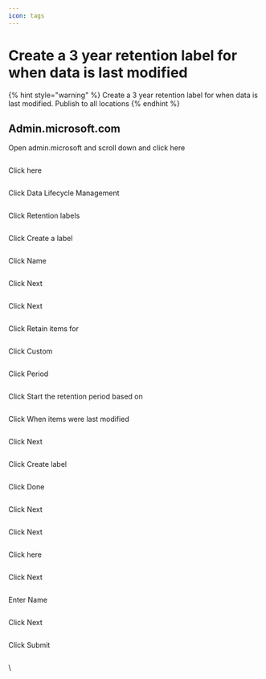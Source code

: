 ```yaml
---
icon: tags
---
```


# Create a 3 year retention label for when data is last modified

{% hint style="warning" %}
Create a 3 year retention label for when data is last modified. Publish to all locations
{% endhint %}

## Admin.microsoft.com

Open admin.microsoft and scroll down and click here

<figure><img src="../../.gitbook/assets/image.png" alt=""><figcaption></figcaption></figure>

Click here

<figure><img src="../../.gitbook/assets/image (1).png" alt=""><figcaption></figcaption></figure>

Click Data Lifecycle Management

<figure><img src="../../.gitbook/assets/image (2).png" alt=""><figcaption></figcaption></figure>

Click Retention labels

<figure><img src="../../.gitbook/assets/image (3).png" alt=""><figcaption></figcaption></figure>

Click Create a label

<figure><img src="../../.gitbook/assets/image (4).png" alt=""><figcaption></figcaption></figure>

Click Name

<figure><img src="../../.gitbook/assets/image (5).png" alt=""><figcaption></figcaption></figure>

Click Next

<figure><img src="../../.gitbook/assets/image (6).png" alt=""><figcaption></figcaption></figure>

Click Next

<figure><img src="../../.gitbook/assets/image (7).png" alt=""><figcaption></figcaption></figure>

Click Retain items for

<figure><img src="../../.gitbook/assets/image (8).png" alt=""><figcaption></figcaption></figure>

Click Custom

<figure><img src="../../.gitbook/assets/image (9).png" alt=""><figcaption></figcaption></figure>

Click Period

<figure><img src="../../.gitbook/assets/image (10).png" alt=""><figcaption></figcaption></figure>

Click Start the retention period based on

<figure><img src="../../.gitbook/assets/image (11).png" alt=""><figcaption></figcaption></figure>

Click When items were last modified

<figure><img src="../../.gitbook/assets/image (12).png" alt=""><figcaption></figcaption></figure>

Click Next

<figure><img src="../../.gitbook/assets/image (13).png" alt=""><figcaption></figcaption></figure>

Click Create label

<figure><img src="../../.gitbook/assets/image (14).png" alt=""><figcaption></figcaption></figure>

Click Done

<figure><img src="../../.gitbook/assets/image (15).png" alt=""><figcaption></figcaption></figure>

Click Next

<figure><img src="../../.gitbook/assets/image (16).png" alt=""><figcaption></figcaption></figure>

Click Next

<figure><img src="../../.gitbook/assets/image (17).png" alt=""><figcaption></figcaption></figure>

Click here

<figure><img src="../../.gitbook/assets/image (18).png" alt=""><figcaption></figcaption></figure>

Click Next

<figure><img src="../../.gitbook/assets/image (19).png" alt=""><figcaption></figcaption></figure>

Enter Name

<figure><img src="../../.gitbook/assets/image (21).png" alt=""><figcaption></figcaption></figure>

Click Next

<figure><img src="../../.gitbook/assets/image (22).png" alt=""><figcaption></figcaption></figure>

Click Submit

<figure><img src="../../.gitbook/assets/image (24).png" alt=""><figcaption></figcaption></figure>

\
